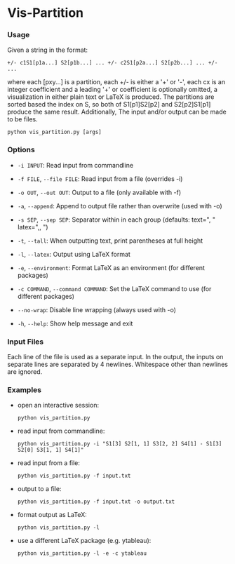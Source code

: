 # Vis-Partition

### Usage

Given a string in the format:
```
+/- c1S1[p1a...] S2[p1b...] ... +/- c2S1[p2a...] S2[p2b...] ... +/- ...
```
where each [pxy...] is a partition, each +/- is either a '+' or '-',
each cx is an integer coefficient and a leading '+' or coefficient is
optionally omitted, a visualization in either plain text or LaTeX is
produced. The partitions are sorted based the index on S, so both of
S1[p1]S2[p2] and S2[p2]S1[p1] produce the same result. Additionally,
The input and/or output can be made to be files.
```
python vis_partition.py [args]
```

### Options
- `-i INPUT`: Read input from commandline
- `-f FILE`, `--file FILE`: Read input from a file (overrides -i)
- `-o OUT`, `--out OUT`: Output to a file (only available with -f)
- `-a`, `--append`: Append to output file rather than overwrite (used with -o)
- `-s SEP`, `--sep SEP`: Separator within in each group (defaults: text=", " latex=",\, ")
- `-t`, `--tall`: When outputting text, print parentheses at full height
- `-l`, `--latex`: Output using LaTeX format
- `-e`, `--environment`: Format LaTeX as an environment (for different packages)
- `-c COMMAND`, `--command COMMAND`: Set the LaTeX command to use (for different packages)
- `--no-wrap`: Disable line wrapping (always used with -o)

- `-h`, `--help`: Show help message and exit

### Input Files
Each line of the file is used as a separate input. In the output, the inputs on separate lines are separated by 4 newlines. Whitespace other than newlines are ignored.

### Examples

- open an interactive session:
  ```
  python vis_partition.py
  ```

- read input from commandline:
  ```
  python vis_partition.py -i "S1[3] S2[1, 1] S3[2, 2] S4[1] - S1[3] S2[0] S3[1, 1] S4[1]"
  ```

- read input from a file:
  ```
  python vis_partition.py -f input.txt
  ```

- output to a file:
  ```
  python vis_partition.py -f input.txt -o output.txt
  ```

- format output as LaTeX:
  ```
  python vis_partition.py -l
  ```

- use a different LaTeX package (e.g. ytableau):
  ```
  python vis_partition.py -l -e -c ytableau
  ```
